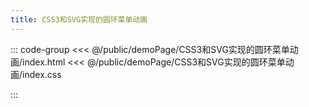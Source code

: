 ```yaml
---
title: CSS3和SVG实现的圆环菜单动画
---
```


::: code-group
<<< @/public/demoPage/CSS3和SVG实现的圆环菜单动画/index.html
<<< @/public/demoPage/CSS3和SVG实现的圆环菜单动画/index.css

:::